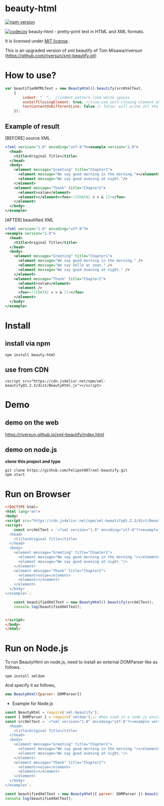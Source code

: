 # beauty-html 
[![npm version](https://badge.fury.io/js/beauty-html.svg)](https://badge.fury.io/js/beauty-html)

[comment]: <> ([![CircleCI]&#40;https://circleci.com/gh/riversun/xml-beautify/tree/master.svg?style=shield&#41;]&#40;https://circleci.com/gh/riversun/xml-beautify/tree/master&#41;)
[![codecov](https://codecov.io/gh/Felipet007/xml-beautify/graph/badge.svg)](https://codecov.io/gh/Felipet007/xml-beautify)
beauty-html - pretty-print text in HTML and XML formats.

It is licensed under [MIT license](https://opensource.org/licenses/MIT).

This is an upgraded version of xml beautify of Tom Misawa/riversun (https://github.com/riversun/xml-beautify.git)

# How to use?

```javascript
var beautifiedHTMLText = new BeautyHtml().beautify(srcHtmlText,
    {
        indent: "  ",  //indent pattern like white spaces
        useSelfClosingElement: true, //true:use self-closing element when empty element.
        textContentOnDifferentLine: false // false: will write all the text together with its tags and siblings. true: will make a different line for each text fragment
    });

```


## Example of result

 
[BEFORE] source XML
```XML
<?xml version="1.0" encoding="utf-8"?><example version="2.0">
  <head>
    <title>Original Title</title>
  </head>
  <body>
    <element message="Greeting" title="Chapter1">
      <element message="We say good morning in the morning."></element><element message="We say hello at noon."/>
      <element message="We say good evening at night."/>
    </element>
    <element message="Thank" title="Chapter2">
      <element>value</element>
      <element></element><foo><![CDATA[ < > & ]]></foo>
    </element>
  </body>
</example>
```

[AFTER] beautified XML
```XML
<?xml version="1.0" encoding="utf-8"?>
<example version="2.0">
  <head>
    <title>Original Title</title>
  </head>
  <body>
    <element message="Greeting" title="Chapter1">
      <element message="We say good morning in the morning." />
      <element message="We say hello at noon." />
      <element message="We say good evening at night." />
    </element>
    <element message="Thank" title="Chapter2">
      <element>value</element>
      <element />
      <foo><![CDATA[ < > & ]]></foo>
    </element>
  </body>
</example>

```


# Install
## install via npm

```shell
npm install beauty-html
```

## use from CDN

```
<script src="https://cdn.jsdelivr.net/npm/xml-beautify@1.2.3/dist/BeautyHtml.js"></script>
```

# Demo
## demo on the web
https://riversun.github.io/xml-beautify/index.html

## demo on node.js

**clone this project and type**

```shell
git clone https://github.com/Felipet007/xml-beautify.git
npm start
```

# Run on Browser

```html
<!DOCTYPE html>
<html lang="en">
<body>
<script src="https://cdn.jsdelivr.net/npm/xml-beautify@1.2.3/dist/BeautyHtml.js"></script>
<script>
    const srcXmlText = `<?xml version="1.0" encoding="utf-8"?><example version="2.0">
  <head>
    <title>Original Title</title>
  </head>
  <body>
    <element message="Greeting" title="Chapter1">
      <element message="We say good morning in the morning."></element><element message="We say hello at noon."/>
      <element message="We say good evening at night."/>
    </element>
    <element message="Thank" title="Chapter2">
      <element>value</element>
      <element></element>
    </element>
  </body>
</example>`;

    const beautifiedXmlText = new BeautyHtml().beautify(srcXmlText);
    console.log(beautifiedXmlText);


</script>
</body>
</html>

```

# Run on Node.js

To run BeautyHtml on node.js, need to install an external DOMParser like as follows.

```
npm install xmldom 
```

And specify it as follows,

```javascript
new BeautyHtml({parser: DOMParser})
```

- Example for Node.js

```javascript
const BeautyHtml = require('xml-beautify');
const { DOMParser } = require('xmldom');// When used in a node.js environment, DOMParser is needed.
const srcXmlText = `<?xml version="1.0" encoding="utf-8"?><example version="2.0">
  <head>
    <title>Original Title</title>
  </head>
  <body>
    <element message="Greeting" title="Chapter1">
      <element message="We say good morning in the morning."></element><element message="We say hello at noon."/>
      <element message="We say good evening at night."/>
    </element>
    <element message="Thank" title="Chapter2">
      <element>value</element>
      <element></element>
    </element>
  </body>
</example>`;

const beautifiedXmlText = new BeautyHtml({ parser: DOMParser }).beautify(srcXmlText);
console.log(beautifiedXmlText);

```
